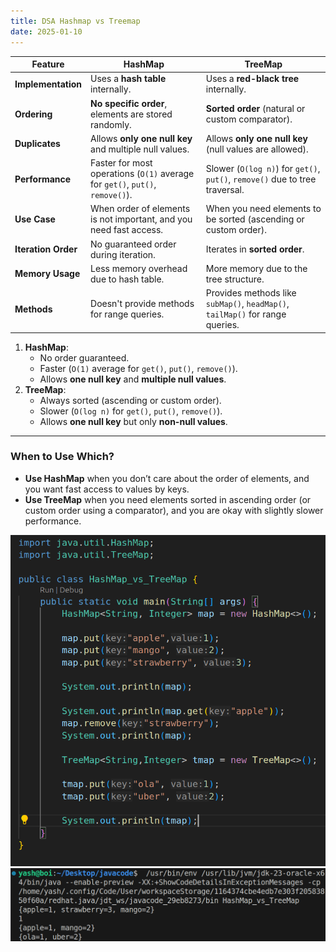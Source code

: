 ```yaml
---
title: DSA Hashmap vs Treemap
date: 2025-01-10
---
```



|**Feature**|**HashMap**|**TreeMap**|
|---|---|---|
|**Implementation**|Uses a **hash table** internally.|Uses a **red-black tree** internally.|
|**Ordering**|**No specific order**, elements are stored randomly.|**Sorted order** (natural or custom comparator).|
|**Duplicates**|Allows **only one null key** and multiple null values.|Allows **only one null key** (null values are allowed).|
|**Performance**|Faster for most operations (`O(1)` average for `get()`, `put()`, `remove()`).|Slower (`O(log n)`) for `get()`, `put()`, `remove()` due to tree traversal.|
|**Use Case**|When order of elements is not important, and you need fast access.|When you need elements to be sorted (ascending or custom order).|
|**Iteration Order**|No guaranteed order during iteration.|Iterates in **sorted order**.|
|**Memory Usage**|Less memory overhead due to hash table.|More memory due to the tree structure.|
|**Methods**|Doesn't provide methods for range queries.|Provides methods like `subMap()`, `headMap()`, `tailMap()` for range queries.|


1. **HashMap**:
    - No order guaranteed.
    - Faster (`O(1)` average for `get()`, `put()`, `remove()`).
    - Allows **one null key** and **multiple null values**.
2. **TreeMap**:
    - Always sorted (ascending or custom order).
    - Slower (`O(log n)` for `get()`, `put()`, `remove()`).
    - Allows **one null key** but only **non-null values**.

---

### **When to Use Which?**

- **Use HashMap** when you don’t care about the order of elements, and you want fast access to values by keys.
- **Use TreeMap** when you need elements sorted in ascending order (or custom order using a comparator), and you are okay with slightly slower performance.


![alt text](Pastedimage20250103160242.png)![alt text](Pastedimage20250103160259.png)

